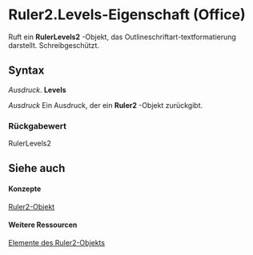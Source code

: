 
# Ruler2.Levels-Eigenschaft (Office)

Ruft ein  **RulerLevels2** -Objekt, das Outlineschriftart-textformatierung darstellt. Schreibgeschützt.


## Syntax

 _Ausdruck_. **Levels**

 _Ausdruck_ Ein Ausdruck, der ein **Ruler2** -Objekt zurückgibt.


### Rückgabewert

RulerLevels2


## Siehe auch


#### Konzepte


[Ruler2-Objekt](a1632624-cdae-08db-4b5d-78311dbb224a.md)
#### Weitere Ressourcen


[Elemente des Ruler2-Objekts](http://msdn.microsoft.com/library/f9cc2d59-b8be-a23b-1b74-6a9552358cf5%28Office.15%29.aspx)